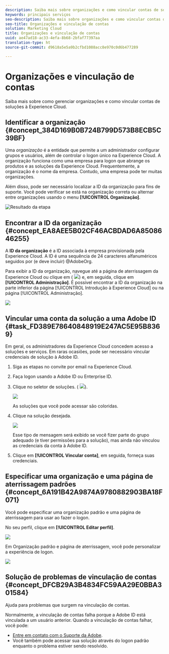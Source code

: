 ```yaml
---
description: Saiba mais sobre organizações e como vincular contas de soluções à Experience Cloud.
keywords: principais serviços
seo-description: Saiba mais sobre organizações e como vincular contas de soluções à Experience Cloud.
seo-title: Organizações e vinculação de contas
solution: Marketing Cloud
title: Organizações e vinculação de contas
uuid: ae47ad18-ac33-4efa-8b68-2bfaf77397aa
translation-type: ht
source-git-commit: d9618a5e5a9b2cfbd1088acc8e970c0d6b477289

---
```



# Organizações e vinculação de contas

Saiba mais sobre como gerenciar organizações e como vincular contas de soluções à Experience Cloud.

<!-- accounts-experience-cloud.xml -->

## Identificar a organização {#concept_384D169B0B724B799D573B8ECB5C39BF}

Uma *organização* é a entidade que permite a um administrador configurar grupos e usuários, além de controlar o logon único na Experience Cloud. A organização funciona como uma empresa para logon que abrange os produtos e as soluções da Experience Cloud. Frequentemente, a organização é o nome da empresa. Contudo, uma empresa pode ter muitas organizações.

Além disso, pode ser necessário localizar a ID da organização para fins de suporte. Você pode verificar se está na organização correta ou alternar entre organizações usando o menu **[!UICONTROL Organização]**.

![Resultado da etapa](assets/organization-switch.png)

## Encontrar a ID da organização {#concept_EA8AEE5B02CF46ACBDAD6A8508646255}

A **ID da organização** é a ID associada à empresa provisionada pela Experience Cloud. A ID é uma sequência de 24 caracteres alfanuméricos seguidos por (e deve incluir) @AdobeOrg.

Para exibir a ID da organização, navegue até a página de aterrissagem da Experience Cloud ou clique em ( ![](assets/menu-icon.png)) e, em seguida, clique em **[!UICONTROL Administração]**. É possível encontrar a ID da organização na parte inferior da página [!UICONTROL Introdução à Experience Cloud] ou na página [!UICONTROL Administração].

![](assets/administration-page.png)

## Vincular uma conta da solução a uma Adobe ID {#task_FD389E78640848919E247AC5E95B8369}

Em geral, os administradores da Experience Cloud concedem acesso a soluções e serviços. Em raras ocasiões, pode ser necessário vincular credenciais de solução à Adobe ID.

1. Siga as etapas no convite por email na Experience Cloud.
1. Faça logon usando a Adobe ID ou Enterprise ID.
1. Clique no seletor de soluções. ( ![](assets/menu-icon.png)).

   ![](assets/solutions-active.png)

   As soluções que você pode acessar são coloridas.
1. Clique na solução desejada.

   ![](assets/analytics-link-accounts.png)

   Esse tipo de mensagem será exibido se você fizer parte do grupo adequado (e tiver permissões para a solução), mas ainda não vinculou as credenciais da conta à Adobe ID.
1. Clique em **[!UICONTROL Vincular conta]**, em seguida, forneça suas credenciais.

## Especificar uma organização e uma página de aterrissagem padrões {#concept_6A191B42A9874A9780882903BA18F071}

Você pode especificar uma organização padrão e uma página de aterrissagem para usar ao fazer o logon.

No seu perfil, clique em **[!UICONTROL Editar perfil]**.

![](assets/edit-profile.png)

Em Organização padrão e página de aterrissagem, você pode personalizar a experiência de logon.

![](assets/default-organization.png)

## Solução de problemas de vinculação de contas {#concept_DFCB29A3B4834FC59AA29E0BBA301584}

Ajuda para problemas que surgem na vinculação de contas.

Normalmente, a vinculação de contas falha porque a Adobe ID está vinculada a um usuário anterior. Quando a vinculação de contas falhar, você pode:

* [Entre em contato com o Suporte da Adobe](https://helpx.adobe.com/br/marketing-cloud/contact-support.html).
* Você também pode acessar sua solução através do logon padrão enquanto o problema estiver sendo resolvido.

